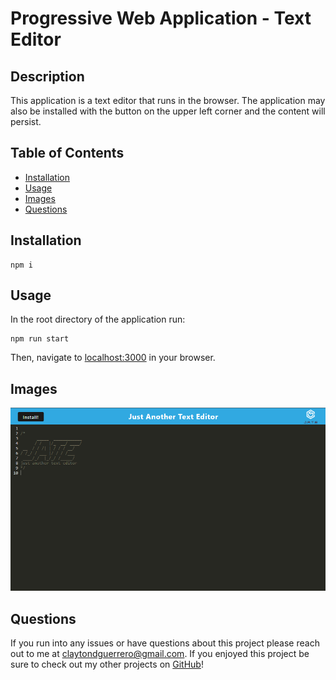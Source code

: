 # Progressive Web Application - Text Editor

## Description
This application is a text editor that runs in the browser. The application may also be installed with the button on the upper left corner and the content will persist.

## Table of Contents
- [Installation](#installation)
- [Usage](#usage)
- [Images](#images)
- [Questions](#questions)

## Installation

```
npm i
```

## Usage

In the root directory of the application run:
```
npm run start
```

Then, navigate to [localhost:3000](http://localhost:3000/) in your browser.

## Images
![deployedApp](./images/app-on-load.PNG)

## Questions
If you run into any issues or have questions about this project please reach out to me at claytondguerrero@gmail.com. If you enjoyed this project be sure to check out my other projects on [GitHub](https://github.com/clayguerrero)!
